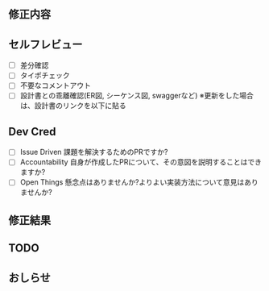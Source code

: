 ## 修正内容

## セルフレビュー
- [ ] 差分確認
- [ ] タイポチェック
- [ ] 不要なコメントアウト
- [ ] 設計書との乖離確認(ER図, シーケンス図, swaggerなど)
※更新をした場合は、設計書のリンクを以下に貼る

## Dev Cred
- [ ] Issue Driven 課題を解決するためのPRですか?
- [ ] Accountability 自身が作成したPRについて、その意図を説明することはできますか?
- [ ] Open Things 懸念点はありませんか?よりよい実装方法について意見はありませんか?

## 修正結果

## TODO

## おしらせ
